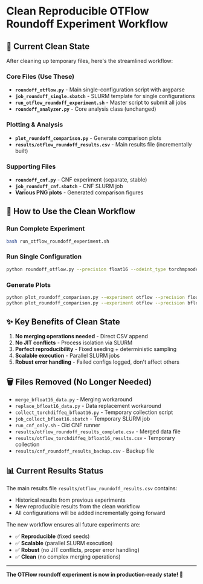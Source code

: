 # Clean Reproducible OTFlow Roundoff Experiment Workflow

## 🎯 **Current Clean State**

After cleaning up temporary files, here's the streamlined workflow:

### **Core Files (Use These)**
- **`roundoff_otflow.py`** - Main single-configuration script with argparse
- **`job_roundoff_single.sbatch`** - SLURM template for single configurations  
- **`run_otflow_roundoff_experiment.sh`** - Master script to submit all jobs
- **`roundoff_analyzer.py`** - Core analysis class (unchanged)

### **Plotting & Analysis**
- **`plot_roundoff_comparison.py`** - Generate comparison plots
- **`results/otflow_roundoff_results.csv`** - Main results file (incrementally built)

### **Supporting Files**
- **`roundoff_cnf.py`** - CNF experiment (separate, stable)
- **`job_roundoff_cnf.sbatch`** - CNF SLURM job
- **Various PNG plots** - Generated comparison figures

## 🚀 **How to Use the Clean Workflow**

### **Run Complete Experiment**
```bash
bash run_otflow_roundoff_experiment.sh
```

### **Run Single Configuration**
```bash
python roundoff_otflow.py --precision float16 --odeint_type torchmpnode --scaler_type dynamic --method rk4 --n_timesteps 64 --seed 42
```

### **Generate Plots**
```bash
python plot_roundoff_comparison.py --experiment otflow --precision float16
python plot_roundoff_comparison.py --experiment otflow --precision bfloat16
```

## ✨ **Key Benefits of Clean State**

1. **No merging operations needed** - Direct CSV append
2. **No JIT conflicts** - Process isolation via SLURM
3. **Perfect reproducibility** - Fixed seeding + deterministic sampling
4. **Scalable execution** - Parallel SLURM jobs
5. **Robust error handling** - Failed configs logged, don't affect others

## 🗑️ **Files Removed (No Longer Needed)**

- `merge_bfloat16_data.py` - Merging workaround
- `replace_bfloat16_data.py` - Data replacement workaround  
- `collect_torchdiffeq_bfloat16.py` - Temporary collection script
- `job_collect_bfloat16.sbatch` - Temporary SLURM job
- `run_cnf_only.sh` - Old CNF runner
- `results/otflow_roundoff_results_complete.csv` - Merged data file
- `results/otflow_torchdiffeq_bfloat16_results.csv` - Temporary collection
- `results/cnf_roundoff_results_backup.csv` - Backup file

## 📊 **Current Results Status**

The main results file `results/otflow_roundoff_results.csv` contains:
- Historical results from previous experiments
- New reproducible results from the clean workflow
- All configurations will be added incrementally going forward

The new workflow ensures all future experiments are:
- ✅ **Reproducible** (fixed seeds)
- ✅ **Scalable** (parallel SLURM execution)  
- ✅ **Robust** (no JIT conflicts, proper error handling)
- ✅ **Clean** (no complex merging operations)

---
**The OTFlow roundoff experiment is now in production-ready state! 🎉**